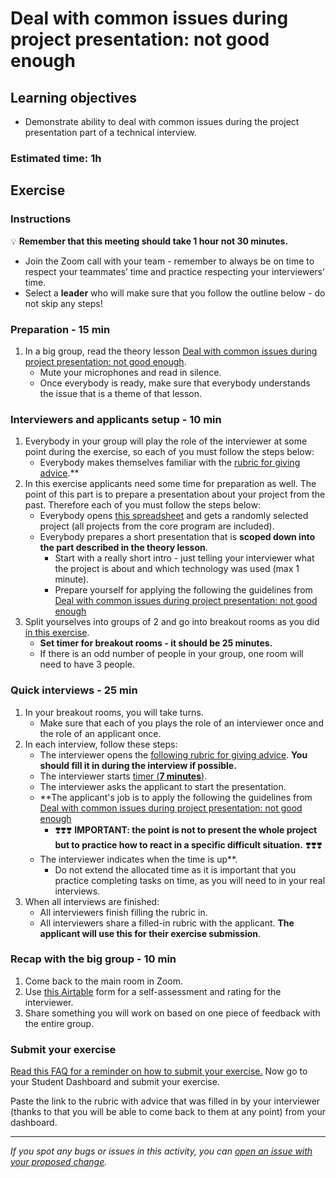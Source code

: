 # Deal with common issues during project presentation: not good enough

## Learning objectives

- Demonstrate ability to deal with common issues during the project presentation part of a technical interview.

### Estimated time: 1h

## Exercise

### Instructions

💡 **Remember that this meeting should take 1 hour not 30 minutes.**

- Join the Zoom call with your team - remember to always be on time to respect your teammates’ time and practice respecting your interviewers’ time.
- Select a **leader** who will make sure that you follow the outline below - do not skip any steps!

### Preparation - 15 min

1. In a big group, read the theory lesson [Deal with common issues during project presentation: not good enough](https://github.com/matovu-farid/curriculum-professional-skills/blob/main/job-search/peer-interview-practice/not_good_enough_lesson.md).
   - Mute your microphones and read in silence.
   - Once everybody is ready, make sure that everybody understands the issue that is a theme of that lesson.

### Interviewers and applicants setup - 10 min

1. Everybody in your group will play the role of the interviewer at some point during the exercise, so each of you must follow the steps below:
   - Everybody makes themselves familiar with the [rubric for giving advice](https://docs.google.com/document/d/1LqUxV3TyAT1GU9isY2wcd_fsRX08ruSnQ5EarHHAy6Q/edit#).\*\*
2. In this exercise applicants need some time for preparation as well. The point of this part is to prepare a presentation about your project from the past. Therefore each of you must follow the steps below:
   - Everybody opens [this spreadsheet](https://docs.google.com/spreadsheets/d/1HkUyBZdcpGz_aEUa8W_rtNhS739jly8HY6sXVPPSAro/edit#gid=487594994) and gets a randomly selected project (all projects from the core program are included).
   - Everybody prepares a short presentation that is **scoped down into the part described in the theory lesson**.
     - Start with a really short intro - just telling your interviewer what the project is about and which technology was used (max 1 minute).
     - Prepare yourself for applying the following the guidelines from [Deal with common issues during project presentation: not good enough](https://github.com/matovu-farid/curriculum-professional-skills/blob/main/job-search/peer-interview-practice/not_good_enough_lesson.md)
3. Split yourselves into groups of 2 and go into breakout rooms as you did [in this exercise](https://github.com/matovu-farid/curriculum-professional-skills/blob/main/job-search/job-searching-morning-session-using-breakout-rooms-for-interview-practice.md#what-are-breakout-rooms).
   - **Set timer for breakout rooms - it should be 25 minutes.**
   - If there is an odd number of people in your group, one room will need to have 3 people.

### Quick interviews - 25 min

1. In your breakout rooms, you will take turns.
   - Make sure that each of you plays the role of an interviewer once and the role of an applicant once.
2. In each interview, follow these steps:
   - The interviewer opens the [following rubric for giving advice](https://docs.google.com/document/d/1LqUxV3TyAT1GU9isY2wcd_fsRX08ruSnQ5EarHHAy6Q/edit#). **You should fill it in during the interview if possible.**
   - The interviewer starts [timer (**7 minutes**)](https://vclock.com/timer/#countdown=00:07:00&enabled=0&seconds=420&title=Peer+interviews+practice&sound=xylophone&loop=1).
   - The interviewer asks the applicant to start the presentation.
   - \*\*The applicant's job is to apply the following the guidelines from [Deal with common issues during project presentation: not good enough](https://github.com/matovu-farid/curriculum-professional-skills/blob/main/job-search/peer-interview-practice/not_good_enough_lesson.md)
     - ❣️❣️❣️ **IMPORTANT: the point is not to present the whole project but to practice how to react in a specific difficult situation.** ❣️❣️❣️
   - The interviewer indicates when the time is up\*\*.
     - Do not extend the allocated time as it is important that you practice completing tasks on time, as you will need to in your real interviews.
3. When all interviews are finished:
   - All interviewers finish filling the rubric in.
   - All interviewers share a filled-in rubric with the applicant. **The applicant will use this for their exercise submission**.

### Recap with the big group - 10 min

1. Come back to the main room in Zoom.
2. Use [this Airtable](https://airtable.com/shrclyLFtL6b5fMdT) form for a self-assessment and rating for the interviewer.
3. Share something you will work on based on one piece of feedback with the entire group.

### Submit your exercise

[Read this FAQ for a reminder on how to submit your exercise.](https://microverse.zendesk.com/hc/en-us/articles/360061344234)
Now go to your Student Dashboard and submit your exercise.

Paste the link to the rubric with advice that was filled in by your interviewer (thanks to that you will be able to come back to them at any point) from your dashboard.

---

_If you spot any bugs or issues in this activity, you can [open an issue with your proposed change](https://github.com/microverseinc/curriculum-transversal-skills/blob/main/git-github/articles/open_issue.md)._
